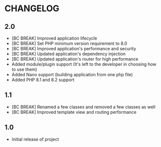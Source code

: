 CHANGELOG
=========

2.0
---

* [BC BREAK] Improved application lifecycle
* [BC BREAK] Set PHP minimum version requirement to 8.0
* [BC BREAK] Improved application's performance and security
* [BC BREAK] Updated application's dependency injection
* [BC BREAK] Updated application's router for high performance
* Added module/plugin support (It's left to the developer in choosing how to use them)
* Added Nano support (building application from one php file)
* Added PHP 8.1 and 8.2 support

1.1
---

* [BC BREAK] Renamed a few classes and removed a few classes as well
* [BC BREAK] Improved template view and routing performance

1.0
---

* Initial release of project
